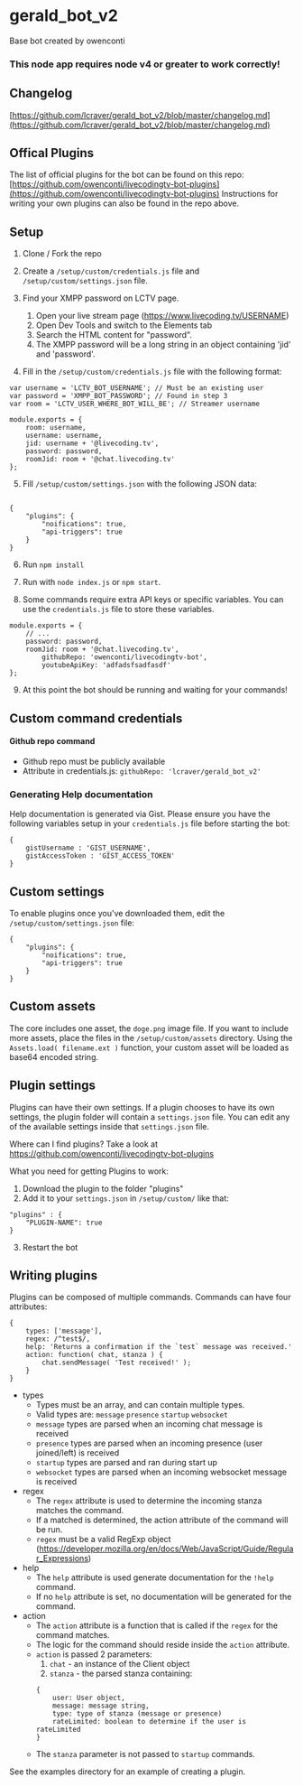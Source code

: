 # gerald_bot_v2
Base bot created by owenconti

### This node app requires node v4 or greater to work correctly!

## Changelog
[https://github.com/lcraver/gerald_bot_v2/blob/master/changelog.md](https://github.com/lcraver/gerald_bot_v2/blob/master/changelog.md)

## Offical Plugins
The list of official plugins for the bot can be found on this repo: [https://github.com/owenconti/livecodingtv-bot-plugins](https://github.com/owenconti/livecodingtv-bot-plugins)
Instructions for writing your own plugins can also be found in the repo above.

## Setup

1) Clone / Fork the repo

2) Create a `/setup/custom/credentials.js` file and `/setup/custom/settings.json` file.

3) Find your XMPP password on LCTV page.
	1. Open your live stream page (https://www.livecoding.tv/USERNAME)
	2. Open Dev Tools and switch to the Elements tab
	3. Search the HTML content for "password".
	4. The XMPP password will be a long string in an object containing 'jid' and 'password'.

4) Fill in the `/setup/custom/credentials.js` file with the following format:

```
var username = 'LCTV_BOT_USERNAME'; // Must be an existing user
var password = 'XMPP_BOT_PASSWORD'; // Found in step 3
var room = 'LCTV_USER_WHERE_BOT_WILL_BE'; // Streamer username

module.exports = {
    room: username,
    username: username,
    jid: username + '@livecoding.tv',
    password: password,
    roomJid: room + '@chat.livecoding.tv'
};

```

5) Fill `/setup/custom/settings.json` with the following JSON data:

```

{
	"plugins": {
		"noifications": true,
		"api-triggers": true
	}
}

```

6) Run `npm install`

7) Run with `node index.js` or `npm start`.

8) Some commands require extra API keys or specific variables. You can use the `credentials.js` file to store these variables.

```
module.exports = {
    // ...
    password: password,
    roomJid: room + '@chat.livecoding.tv',
		githubRepo: 'owenconti/livecodingtv-bot',
		youtubeApiKey: 'adfadsfsadfasdf'
};
```

9) At this point the bot should be running and waiting for your commands!

## Custom command credentials

#### Github repo command
- Github repo must be publicly available
- Attribute in credentials.js: `githubRepo: 'lcraver/gerald_bot_v2'`


### Generating Help documentation
Help documentation is generated via Gist. Please ensure you have the following variables setup in your `credentials.js` file before starting the bot:

```
{
	gistUsername : 'GIST_USERNAME',
	gistAccessToken : 'GIST_ACCESS_TOKEN'
}
```

## Custom settings
To enable plugins once you've downloaded them, edit the `/setup/custom/settings.json` file:

```
{
	"plugins": {
		"noifications": true,
		"api-triggers": true
	}
}
```

## Custom assets
The core includes one asset, the `doge.png` image file. If you want to include more assets, place the files in the `/setup/custom/assets` directory. Using the `Assets.load( filename.ext )` function, your custom asset will be loaded as base64 encoded string.

## Plugin settings
Plugins can have their own settings. If a plugin chooses to have its own settings, the plugin folder will contain a `settings.json` file. You can edit any of the available settings inside that `settings.json` file.

Where can I find plugins?
Take a look at https://github.com/owenconti/livecodingtv-bot-plugins

What you need for getting Plugins to work:

1) Download the plugin to the folder "plugins"
2) Add it to your `settings.json` in `/setup/custom/` like that:
```
"plugins" : {
	"PLUGIN-NAME": true
}
```
3) Restart the bot

## Writing plugins
Plugins can be composed of multiple commands. Commands can have four attributes:

```
{
	types: ['message'],
	regex: /^test$/,
	help: 'Returns a confirmation if the `test` message was received.'
	action: function( chat, stanza ) {
		chat.sendMessage( 'Test received!' );
	}
}
```
* types
	* Types must be an array, and can contain multiple types.
	* Valid types are: `message` `presence` `startup` `websocket`
	* `message` types are parsed when an incoming chat message is received
	* `presence` types are parsed when an incoming presence (user joined/left) is received
	* `startup` types are parsed and ran during start up
	* `websocket` types are parsed when an incoming websocket message is received
* regex
	* The `regex` attribute is used to determine the incoming stanza matches the command.
	* If a matched is determined, the action attribute of the command will be run.
	* `regex` must be a valid RegExp object (https://developer.mozilla.org/en/docs/Web/JavaScript/Guide/Regular_Expressions)
* help
	* The `help` attribute is used generate documentation for the `!help` command.
	* If no `help` attribute is set, no documentation will be generated for the command.
* action
	* The `action` attribute is a function that is called if the `regex` for the command matches.
	* The logic for the command should reside inside the `action` attribute.
	* `action` is passed 2 parameters:
		1. `chat` - an instance of the Client object
		2. `stanza` - the parsed stanza containing:
		```
		{
			user: User object,
			message: message string,
			type: type of stanza (message or presence)
			rateLimited: boolean to determine if the user is rateLimited
		}
		```
	* The `stanza` parameter is not passed to `startup` commands.


See the examples directory for an example of creating a plugin.
